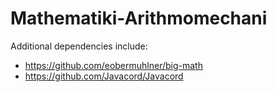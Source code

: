 # Mathematiki-Arithmomechani

Additional dependencies include:

- https://github.com/eobermuhlner/big-math
- https://github.com/Javacord/Javacord
